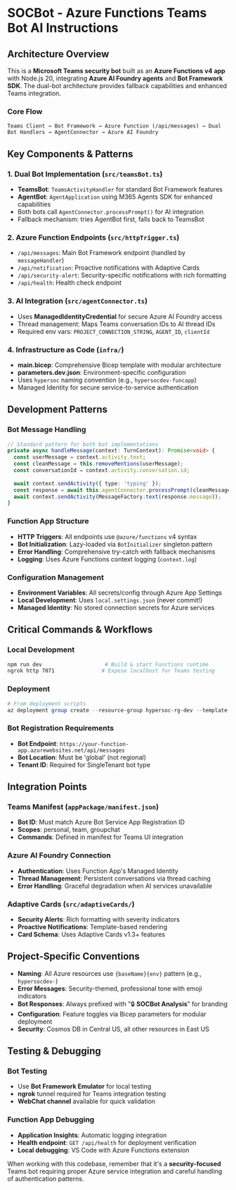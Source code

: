 # SOCBot - Azure Functions Teams Bot AI Instructions

## Architecture Overview

This is a **Microsoft Teams security bot** built as an **Azure Functions v4 app** with Node.js 20, integrating **Azure AI Foundry agents** and **Bot Framework SDK**. The dual-bot architecture provides fallback capabilities and enhanced Teams integration.

### Core Flow
```
Teams Client → Bot Framework → Azure Function (/api/messages) → Dual Bot Handlers → AgentConnector → Azure AI Foundry
```

## Key Components & Patterns

### 1. **Dual Bot Implementation** (`src/teamsBot.ts`)
- **TeamsBot**: `TeamsActivityHandler` for standard Bot Framework features
- **AgentBot**: `AgentApplication` using M365 Agents SDK for enhanced capabilities  
- Both bots call `AgentConnector.processPrompt()` for AI integration
- Fallback mechanism: tries AgentBot first, falls back to TeamsBot

### 2. **Azure Function Endpoints** (`src/httpTrigger.ts`)
- `/api/messages`: Main Bot Framework endpoint (handled by `messageHandler`)
- `/api/notification`: Proactive notifications with Adaptive Cards
- `/api/security-alert`: Security-specific notifications with rich formatting
- `/api/health`: Health check endpoint

### 3. **AI Integration** (`src/agentConnector.ts`)
- Uses **ManagedIdentityCredential** for secure Azure AI Foundry access
- Thread management: Maps Teams conversation IDs to AI thread IDs  
- Required env vars: `PROJECT_CONNECTION_STRING`, `AGENT_ID`, `clientId`

### 4. **Infrastructure as Code** (`infra/`)
- **main.bicep**: Comprehensive Bicep template with modular architecture
- **parameters.dev.json**: Environment-specific configuration  
- Uses `hypersoc` naming convention (e.g., `hypersocdev-funcapp`)
- Managed Identity for secure service-to-service authentication

## Development Patterns

### Bot Message Handling
```typescript
// Standard pattern for both bot implementations
private async handleMessage(context: TurnContext): Promise<void> {
  const userMessage = context.activity.text;
  const cleanMessage = this.removeMentions(userMessage);
  const conversationId = context.activity.conversation.id;
  
  await context.sendActivity({ type: 'typing' });
  const response = await this.agentConnector.processPrompt(cleanMessage, conversationId);
  await context.sendActivity(MessageFactory.text(response.message));
}
```

### Function App Structure
- **HTTP Triggers**: All endpoints use `@azure/functions` v4 syntax
- **Bot Initialization**: Lazy-loaded via `BotInitializer` singleton pattern
- **Error Handling**: Comprehensive try-catch with fallback mechanisms
- **Logging**: Uses Azure Functions context logging (`context.log`)

### Configuration Management
- **Environment Variables**: All secrets/config through Azure App Settings
- **Local Development**: Uses `local.settings.json` (never commit!)
- **Managed Identity**: No stored connection secrets for Azure services

## Critical Commands & Workflows

### Local Development
```bash
npm run dev                    # Build & start Functions runtime
ngrok http 7071               # Expose localhost for Teams testing
```

### Deployment
```powershell
# From deployment scripts
az deployment group create --resource-group hypersoc-rg-dev --template-file infra/main.bicep --parameters @infra/parameters.dev.json
```

### Bot Registration Requirements
- **Bot Endpoint**: `https://your-function-app.azurewebsites.net/api/messages`
- **Bot Location**: Must be 'global' (not regional)
- **Tenant ID**: Required for SingleTenant bot type

## Integration Points

### Teams Manifest (`appPackage/manifest.json`)
- **Bot ID**: Must match Azure Bot Service App Registration ID
- **Scopes**: personal, team, groupchat
- **Commands**: Defined in manifest for Teams UI integration

### Azure AI Foundry Connection
- **Authentication**: Uses Function App's Managed Identity
- **Thread Management**: Persistent conversations via thread caching
- **Error Handling**: Graceful degradation when AI services unavailable

### Adaptive Cards (`src/adaptiveCards/`)
- **Security Alerts**: Rich formatting with severity indicators
- **Proactive Notifications**: Template-based rendering
- **Card Schema**: Uses Adaptive Cards v1.3+ features

## Project-Specific Conventions

- **Naming**: All Azure resources use `{baseName}{env}` pattern (e.g., `hypersocdev-`)
- **Error Messages**: Security-themed, professional tone with emoji indicators
- **Bot Responses**: Always prefixed with "🔒 **SOCBot Analysis**" for branding
- **Configuration**: Feature toggles via Bicep parameters for modular deployment
- **Security**: Cosmos DB in Central US, all other resources in East US

## Testing & Debugging

### Bot Testing
- Use **Bot Framework Emulator** for local testing
- **ngrok** tunnel required for Teams integration testing  
- **WebChat channel** available for quick validation

### Function App Debugging
- **Application Insights**: Automatic logging integration
- **Health endpoint**: `GET /api/health` for deployment verification
- **Local debugging**: VS Code with Azure Functions extension

When working with this codebase, remember that it's a **security-focused** Teams bot requiring proper Azure service integration and careful handling of authentication patterns.